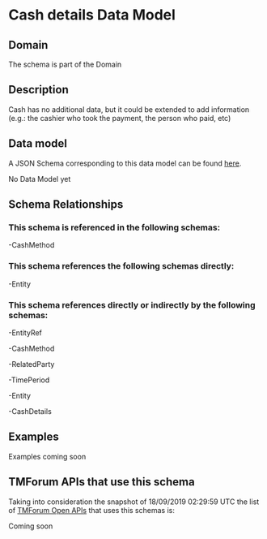 # Cash details Data Model

## Domain

The  schema is part of the  Domain

## Description

Cash has no additional data, but it could be extended to add information (e.g.: the cashier who took the payment, the person who paid, etc)

## Data model

A JSON Schema corresponding to this data model can be found
[here](https://github.com/tmforum-rand/schemas/blob/master/Customer/CashDetails.schema.json).

No Data Model yet

## Schema Relationships

### This schema is referenced in the following schemas:

-CashMethod

### This schema references the following schemas directly:

-Entity

### This schema references directly or indirectly by the following schemas:

-EntityRef

-CashMethod

-RelatedParty

-TimePeriod

-Entity

-CashDetails



## Examples

Examples coming soon

## TMForum APIs that use this schema

Taking into consideration the snapshot of 18/09/2019 02:29:59 UTC the list of [TMForum Open APIs](https://www.tmforum.org/open-apis/) that uses this schemas is:

Coming soon